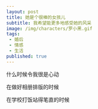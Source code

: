 ```yaml
---
layout: post
title: 她是个很棒的女孩儿
subtitle: 我希望能更多地感受她的风采
image: /img/characters/罗小黑.gif
tags:
 - 婚后
 - 情感
 - 生活
published: true
---
```


什么时候令我很是心动

在做好相册排版的时候

在学校打饭站得笔直的时候

<!-- UY BEGIN -->
<div id="uyan_frame"></div>
<script type="text/javascript" src="http://v2.uyan.cc/code/uyan.js"></script>
<!-- UY END -->
